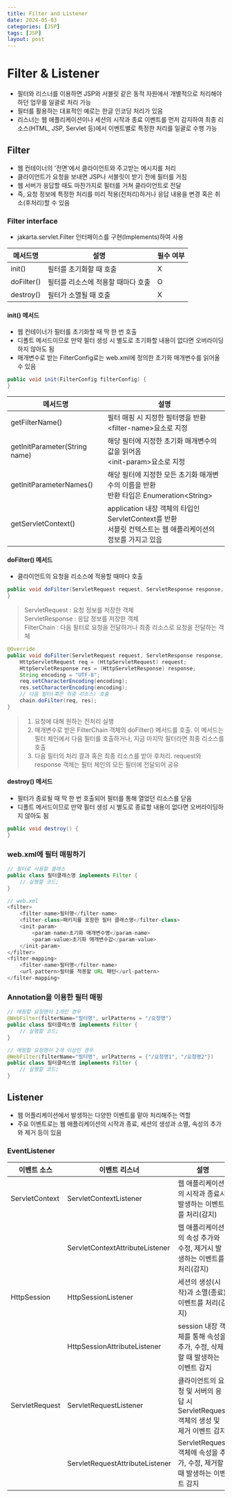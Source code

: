 ```yaml
---
title: Filter and Listener
date: 2024-05-03
categories: [JSP]
tags: [JSP]
layout: post
---
```


# Filter & Listener
* 필터와 리스너를 이용하면 JSP와 서블릿 같은 동적 자원에서 개별적으로 처리해야 하던 업무를 일괄로 처리 가능
* 필터를 활용하는 대표적인 예로는 한글 인코딩 처리가 있음
* 리스너는 웹 애플리케이션이나 세션의 시작과 종료 이벤트를 먼저 감지하여 최종 리소스(HTML, JSP, Servlet 등)에서 이벤트별로 특정한 처리를 일괄로 수행 가능

## Filter
* 웹 컨테이너의 '전면'에서 클라이언트와 주고받는 메시지를 처리
* 클라이언트가 요청을 보내면 JSP나 서블릿이 받기 전에 필터를 거침
* 웹 서버가 응답할 때도 마찬가지로 필터를 거쳐 클라이언트로 전달
* 즉, 요청 정보에 특정한 처리를 미리 적용(전처리)하거나 응답 내용을 변경 혹은 취소(후처리)할 수 있음

### Filter interface
* jakarta.servlet.Filter 인터페이스를 구현(Implements)하여 사용

| 메서드명       | 설명                  | 필수 여부 |
|------------|---------------------|-------|
| init()     | 필터를 초기화할 때 호출       | X     |
| doFilter() | 필터를 리소스에 적용할 때마다 호출 | O     |
| destroy()  | 필터가 소멸될 때 호출        | X     |

#### init() 메서드
* 웹 컨테이너가 필터를 초기화할 때 딱 한 번 호출
* 디폴트 메서드이므로 만약 필터 생성 시 별도로 초기화할 내용이 없다면 오버라이딩하지 않아도 됨
* 매개변수로 받는 FilterConfig로는 web.xml에 정의한 초기화 매개변수를 읽어올 수 있음

```Java
public void init(FilterConfig filterConfig) {
}
```

|메서드명| 설명                                                                          |
|-|-----------------------------------------------------------------------------|
|getFilterName()| 필터 매핑 시 지정한 필터명을 반환<br>\<filter-name>요소로 지정                                 |
|getInitParameter(String name)| 해당 필터에 지정한 초기화 매개변수의 값을 읽어옴<br>\<init-param>요소로 지정                          |
|getInitParameterNames()| 해당 필터에 지정한 모든 초기화 매개변수의 이름을 반환<br>반환 타입은 Enumeration\<String>               |
|getServletContext()| application 내장 객체의 타입인 ServletContext를 반환<br>서블릿 컨텍스트는 웹 애플리케이션의 정보를 가지고 있음 |

#### doFilter() 메서드
* 클라이언트의 요청을 리소스에 적용할 때마다 호출

```Java
public void doFilter(ServletRequest request, ServletResponse response, FilterChain chain) {
}
```
> ServletRequest : 요청 정보를 저장한 객체  
> ServletResponse : 응답 정보를 저장한 객체  
> FilterChain : 다음 필터로 요청을 전달하거나 최종 리소스로 요청을 전달하는 객체

```Java
@Override
public void doFilter(ServletRequest request, ServletResponse response, FilterChain chain) throws IOException, ServletException {
    HttpServletRequest req = (HttpServletRequest) request;
    HttpServletResponse res = (HttpServletResponse) response;
    String encoding = "UTF-8";
    req.setCharacterEncoding(encoding);
    res.setCharacterEncoding(encoding);
    // 다음 필터(혹은 최종 리소스) 호출
    chain.doFilter(req, res);
}
```
> 1. 요청에 대해 원하는 전처리 실행  
> 2. 매개변수로 받은 FilterChain 객체의 doFilter() 메서드를 호출. 이 메서드는 필터 체인에서 다음 필터를 호출하거나, 지금 마지막 필터라면 최종 리소스를 호출
> 3. 다음 필터의 처리 결과 혹은 최종 리소스를 받아 후처리. request와 response 객체는 필터 체인의 모든 필터에 전달되어 공유

#### destroy() 메서드
* 필터가 종료될 때 딱 한 번 호출되어 필터를 통해 열었던 리소스를 닫음
* 디폴트 메서드이므로 만약 필터 생성 시 별도로 종료할 내용이 없다면 오버라이딩하지 않아도 됨

```Java
public void destroy() {
}
```

### web.xml에 필터 매핑하기
```Java
// 필터로 사용할 클래스
public class 필터클래스명 implements Filter {
    // 실행할 코드;
}

// web.xml
<filter>
    <filter-name>필터명</filter-name>
    <filter-class>패키지를 포함한 필터 클래스명</filter-class>
    <init-param>
        <param-name>초기화 매개변수명</param-name>
        <param-value>초기화 매개변수값</param-value>
    </init-param>
</filter>
<filter-mapping>
    <filter-name>필터명</filter-name>
    <url-pattern>필터를 적용할 URL 패턴</url-pattern>
</filter-mapping>
```

### Annotation을 이용한 필터 매핑
```Java
// 매핑할 요청명이 1개인 경우
@WebFilter(filterName="필터명", urlPatterns = "/요청명")
public class 필터클래스명 implements Filter {
    // 실행할 코드;
}

// 매핑할 요청명이 2개 이상인 경우
@WebFilter(filterName="필터명", urlPatterns = {"/요청명1", "/요청명2"})
public class 필터클래스명 implements Filter {
    // 실행할 코드;
}
```

## Listener
* 웹 어플리케이션에서 발생하는 다양한 이벤트를 맡아 처리해주는 역할
* 주요 이벤트로는 웹 애플리케이션의 시작과 종료, 세션의 생성과 소멸, 속성의 추가와 제거 등이 있음

### EventListener
| 이벤트 소스         | 이벤트 리스너                | 설명                                                     |
|----------------|------------------------|--------------------------------------------------------|
| ServletContext | ServletContextListener | 웹 애플리케이션의 시작과 종료시 발생하는 이벤트를 처리(감지)                     |
|                | ServletContextAttributeListener | 웹 애플리케이션의 속성 추가와 수정, 제거시 발생하는 이벤트를 처리(감지)              |
| HttpSession    | HttpSessionListener | 세션의 생성(시작)과 소멸(종료) 이벤트를 처리(감지)                         |
|                | HttpSessionAttributeListener | session 내장 객체를 통해 속성을 추가, 수정, 삭제할 때 발생하는 이벤트 감지        |
|ServletRequest|ServletRequestListener| 클라이언트의 요청 및 서버의 응답 시 ServletRequest 객체의 생성 및 제거 이벤트 감지 |
||ServletRequestAttributeListener| ServletRequest 객체에 속성을 추가, 수정, 제거할 때 발생하는 이벤트 감지       |
